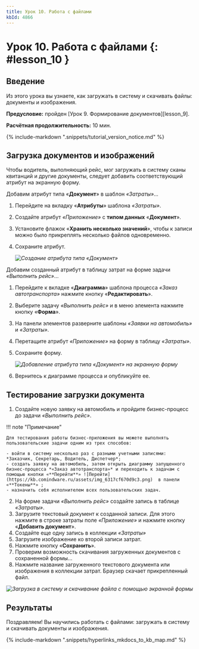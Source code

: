 ```yaml
---
title: Урок 10. Работа с файлами
kbId: 4866
---
```


# Урок 10. Работа с файлами {: #lesson_10 }

## Введение

Из этого урока вы узнаете, как загружать в систему и скачивать файлы: документы и изображения.

**Предусловие:** пройден [Урок 9.  Формирование документов][lesson_9].

**Расчётная продолжительность:** 10 мин.

{% include-markdown ".snippets/tutorial_version_notice.md" %}

## Загрузка документов и изображений

Чтобы водитель, выполняющий рейс, мог загружать в систему сканы квитанций и другие документы, следует добавить соответствующий атрибут на экранную форму.

Добавим атрибут типа «**Документ**» в шаблон *«Затраты»*…

1. Перейдите на вкладку «**Атрибуты**» шаблона *«Затраты»*.
2. Создайте атрибут *«Приложение»* с **типом данных** «**Документ**».
3. Установите флажок «**Хранить несколько значений**», чтобы к записи можно было прикреплять несколько файлов одновременно.
4. Сохраните атрибут.

    _![Создание атрибута типа <i>«Документ»</i>](https://kb.comindware.ru/assets/img_6317ce3eebdfe.png)_

Добавим созданный атрибут в таблицу затрат на форме задачи *«Выполнить рейс»*…

1. Перейдите к вкладке «**Диаграмма**» шаблона процесса *«Заказ автотранспорта»* нажмите кнопку «**Редактировать**».
2. Выберите задачу *«Выполнить рейс»* и в меню элемента нажмите кнопку «**Форма**».
3. На панели элементов разверните шаблоны *«Заявки на автомобиль»* и *«Затраты»*.
4. Перетащите атрибут *«Приложение»* на форму в таблицу *«Затраты»*.
5. Сохраните форму.

    _![Добавление атрибута типа «Документ» на экранную форму](https://kb.comindware.ru/assets/img_6317cf4a7c256.png)_

6. Вернитесь к диаграмме процесса и опубликуйте ее.

## Тестирование загрузки документа

1. Создайте новую заявку на автомобиль и пройдите бизнес-процесс до задачи *«Выполнить рейс»*.

!!! note "Примечание"

    Для тестирования работы бизнес-приложения вы можете выполнять пользовательские задачи одним из трех способов:

    - войти в систему несколько раз с разными учетными записями: *Заказчик, Секретарь, Водитель, Диспетчер*;
    - создать заявку на автомобиль, затем открыть диаграмму запущенного бизнес-процесса *«Заказ автотранспорта»* и переходить к задачам с помощью кнопки «**Перейти**» ![Перейти](https://kb.comindware.ru/assets/img_6317cf670d9c3.png)  в панели «**Токены**» ;
    - назначить себя исполнителем всех пользовательских задач.

2. На форме задачи *«Выполнить рейс»* создайте запись в таблице *«Затраты»*.
3. Загрузите текстовый документ к созданной записи. Для этого нажмите в строке затраты поле *«Приложение»* и нажмите кнопку «**Добавить документ**».
4. Создайте еще одну запись в коллекции *«Затраты»*
5. Загрузите изображение ко второй записи затрат.
6. Нажмите кнопку «**Сохранить**».
7. Проверим возможность скачивания загруженных документов с сохраненной формы…
8. Нажмите название загруженного текстового документа или изображения в коллекции затрат. Браузер скачает прикрепленный файл.

_![Загрузка в систему и скачивание файла с помощью экранной формы](https://kb.comindware.ru/assets/img_6317d1a7c99ba.png)_

## Результаты

Поздравляем! Вы научились работать с файлами: загружать в систему и скачивать документы и изображения.

{% include-markdown ".snippets/hyperlinks_mkdocs_to_kb_map.md" %}

